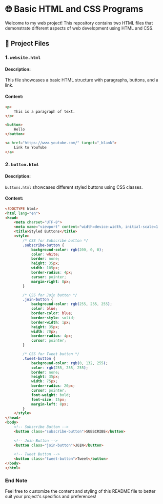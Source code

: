 # 🌐 Basic HTML and CSS Programs

Welcome to my web project! This repository contains two HTML files that demonstrate different aspects of web development using HTML and CSS.

## 📁 Project Files

### 1. `website.html`

#### Description:
This file showcases a basic HTML structure with paragraphs, buttons, and a link.

#### Content:
```html
<p>
    This is a paragraph of text.
</p>

<button>
    Hello
</button>

<a href="https://www.youtube.com/" target="_blank">
    Link to YouTube
</a>
```

### 2. `button.html`

#### Description:
`buttons.html` showcases different styled buttons using CSS classes.

#### Content:
```html
<!DOCTYPE html>
<html lang="en">
<head>
    <meta charset="UTF-8">
    <meta name="viewport" content="width=device-width, initial-scale=1.0">
    <title>Styled Buttons</title>
    <style>
        /* CSS for Subscribe button */
        .subscribe-button {
            background-color: rgb(200, 0, 0);
            color: white;
            border: none;
            height: 35px;
            width: 105px;
            border-radius: 4px;
            cursor: pointer;
            margin-right: 8px;
        }

        /* CSS for Join button */
        .join-button {
            background-color: rgb(255, 255, 255);
            color: blue;
            border-color: blue;
            border-style: solid;
            border-width: 1px;
            height: 35px;
            width: 70px;
            border-radius: 4px;
            cursor: pointer;
        }

        /* CSS for Tweet button */
        .tweet-button {
            background-color: rgb(0, 132, 255);
            color: rgb(255, 255, 255);
            border: none;
            height: 35px;
            width: 75px;
            border-radius: 20px;
            cursor: pointer;
            font-weight: bold;
            font-size: 15px;
            margin-left: 8px;
        }
    </style>
</head>
<body>
    <!-- Subscribe Button -->
    <button class="subscribe-button">SUBSCRIBE</button>
    
    <!-- Join Button -->
    <button class="join-button">JOIN</button>
    
    <!-- Tweet Button -->
    <button class="tweet-button">Tweet</button>
</body>
</html>
```

### End Note
Feel free to customize the content and styling of this README file to better suit your project's specifics and preferences!
